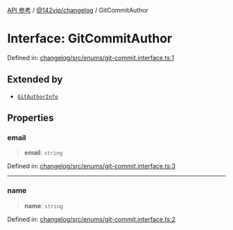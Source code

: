 [API 参考](../wiki/Home) / [@142vip/changelog](../wiki/@142vip.changelog) / GitCommitAuthor

# Interface: GitCommitAuthor

Defined in: [changelog/src/enums/git-commit.interface.ts:1](https://github.com/142vip/core-x/blob/15d5bc9ef4bece78c0e60bdf074a2d245f625100/packages/changelog/src/enums/git-commit.interface.ts#L1)

## Extended by

* [`GitAuthorInfo`](../wiki/@142vip.changelog.Interface.GitAuthorInfo)

## Properties

### email

> **email**: `string`

Defined in: [changelog/src/enums/git-commit.interface.ts:3](https://github.com/142vip/core-x/blob/15d5bc9ef4bece78c0e60bdf074a2d245f625100/packages/changelog/src/enums/git-commit.interface.ts#L3)

***

### name

> **name**: `string`

Defined in: [changelog/src/enums/git-commit.interface.ts:2](https://github.com/142vip/core-x/blob/15d5bc9ef4bece78c0e60bdf074a2d245f625100/packages/changelog/src/enums/git-commit.interface.ts#L2)

